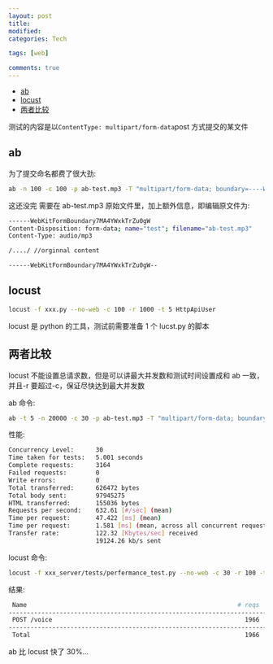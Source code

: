 ```yaml
---
layout: post
title:
modified:
categories: Tech

tags: [web]

comments: true
---
```


<!-- TOC -->

- [ab](#ab)
- [locust](#locust)
- [两者比较](#两者比较)

<!-- /TOC -->

测试的内容是以`ContentType: multipart/form-data`post 方式提交的某文件

## ab

为了提交命名都费了很大劲:

```sh
ab -n 100 -c 100 -p ab-test.mp3 -T "multipart/form-data; boundary=----WebKitFormBoundary7MA4YWxkTrZu0gW"  http://localhost/vo
```

这还没完 需要在 ab-test.mp3 原始文件里，加上额外信息，即编辑原文件为:

```sh
------WebKitFormBoundary7MA4YWxkTrZu0gW
Content-Disposition: form-data; name="test"; filename="ab-test.mp3"
Content-Type: audio/mp3

/..../ //orginnal content

------WebKitFormBoundary7MA4YWxkTrZu0gW--

```

## locust

```sh
locust -f xxx.py --no-web -c 100 -r 1000 -t 5 HttpApiUser
```

locust 是 python 的工具，测试前需要准备 1 个 lucst.py 的脚本

## 两者比较

locust 不能设置总请求数，但是可以讲最大并发数和测试时间设置成和 ab 一致，并且-r 要超过-c，保证尽快达到最大并发数

ab 命令:

```sh
ab -t 5 -n 20000 -c 30 -p ab-test.mp3 -T "multipart/form-data; boundary=----WebKitFormBoundary7MA4YWxkTrZu0gW"  http://localhost/vo
```

性能:

```sh
Concurrency Level:      30
Time taken for tests:   5.001 seconds
Complete requests:      3164
Failed requests:        0
Write errors:           0
Total transferred:      626472 bytes
Total body sent:        97945275
HTML transferred:       155036 bytes
Requests per second:    632.61 [#/sec] (mean)
Time per request:       47.422 [ms] (mean)
Time per request:       1.581 [ms] (mean, across all concurrent requests)
Transfer rate:          122.32 [Kbytes/sec] received
                        19124.26 kb/s sent

```

locust 命令:

```sh
locust -f xxx_server/tests/perfermance_test.py --no-web -c 30 -r 100 -t 5 HttpApiUser
```

结果:

```sh
 Name                                                          # reqs      # fails     Avg     Min     Max  |  Median   req/s
--------------------------------------------------------------------------------------------------------------------------------------------
 POST /voice                                                     1966     0(0.00%)      60      11     162  |      57  370.33
--------------------------------------------------------------------------------------------------------------------------------------------
 Total                                                           1966     0(0.00%)                                     370.33

```

ab 比 locust 快了 30%...
